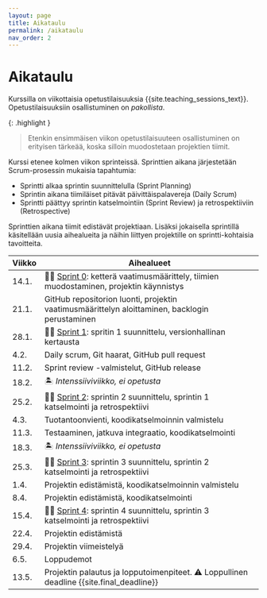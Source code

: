 ```yaml
---
layout: page
title: Aikataulu
permalink: /aikataulu
nav_order: 2
---
```


# Aikataulu

Kurssilla on viikottaisia opetustilaisuuksia {{site.teaching_sessions_text}}. Opetustilaisuuksiin osallistuminen on _pakollista_.

{: .highlight }

> Etenkin ensimmäisen viikon opetustilaisuuteen osallistuminen on erityisen tärkeää, koska silloin muodostetaan projektien tiimit.

Kurssi etenee kolmen viikon sprinteissä. Sprinttien aikana järjestetään Scrum-prosessin mukaisia tapahtumia:

- Sprintti alkaa sprintin suunnittelulla (Sprint Planning)
- Sprintin aikana tiimiläiset pitävät päivittäispalavereja (Daily Scrum)
- Sprintti päättyy sprintin katselmointiin (Sprint Review) ja retrospektiiviin (Retrospective)

Sprinttien aikana tiimit edistävät projektiaan. Lisäksi jokaisella sprintillä käsitellään uusia aihealueita ja näihin liittyen projektille on sprintti-kohtaisia tavoitteita.

| Viikko | Aihealueet                                                                                                 |
| ------ | ---------------------------------------------------------------------------------------------------------- |
| 14.1.  | 🏃‍♂️ [Sprint 0](/sprint-0): ketterä vaatimusmäärittely, tiimien muodostaminen, projektin käynnistys |
| 21.1.  | GitHub repositorion luonti, projektin vaatimusmäärittelyn aloittaminen, backlogin perustaminen                                                        |
| 28.1.   | 🏃‍♂️ [Sprint 1](/sprint-1): spritin 1 suunnittelu, versionhallinan kertausta                                               |
| 4.2.  | Daily scrum, Git haarat, GitHub pull request                                                                  |
| 11.2.  | Sprint review -valmistelut, GitHub release                                                   |
| 18.2. | 🏝️ _Intenssiiviviikko, ei opetusta_           
| 25.2.  | 🏃‍♂️ [Sprint 2](/sprint-2): sprintin 2 suunnittelu, sprintin 1 katselmointi ja retrospektiivi                               |
| 4.3.  | Tuotantoonvienti, koodikatselmoinnin valmistelu                                                                   |
| 11.3.  | Testaaminen, jatkuva integraatio, koodikatselmointi                                                                           |                                                                
| 18.3. | 🏝️ _Intenssiiviviikko, ei opetusta_           
| 25.3. | 🏃‍♂️ [Sprint 3](/sprint-3): sprintin 3 suunnittelu, sprintin 2 katselmointi ja retrospektiivi              |
| 1.4. | Projektin edistämistä, koodikatselmoinnin valmistelu                                                                                      |
| 8.4.  | Projektin edistämistä, koodikatselmointi                                                                                      |
| 15.4. | 🏃‍♂️ [Sprint 4](/sprint-4): sprintin 4 suunnittelu, sprintin 3 katselmointi ja retrospektiivi                               |
| 22.4. | Projektin edistämistä                                                                                      |
| 29.4. | Projektin viimeistelyä                                                                                     |
| 6.5.  | Loppudemot                                                                                              |
| 13.5. | Projektin palautus ja lopputoimenpiteet. ⚠️ Loppullinen deadline {{site.final_deadline}} |
